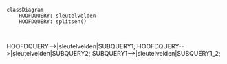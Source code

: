 ```mermaid
classDiagram
    HOOFDQUERY: sleutelvelden
    HOOFDQUERY: splitsen()
  


```
HOOFDQUERY-->|sleutelvelden|SUBQUERY1;
  HOOFDQUERY-->|sleutelvelden|SUBQUERY2;
    SUBQUERY1-->|sleutelvelden|SUBQUERY1_2;
